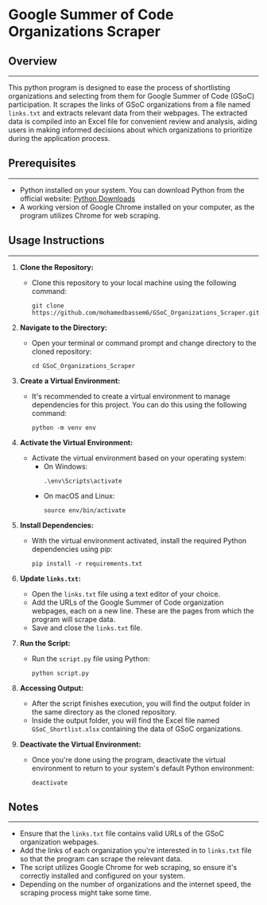 # Google Summer of Code Organizations Scraper

## Overview

---

This python program is designed to ease the process of shortlisting organizations and selecting from them for Google Summer of Code (GSoC) participation. It scrapes the links of GSoC organizations from a file named `links.txt` and extracts relevant data from their webpages. The extracted data is compiled into an Excel file for convenient review and analysis, aiding users in making informed decisions about which organizations to prioritize during the application process. 

## Prerequisites

---

* Python installed on your system. You can download Python from the official website: [Python Downloads](https://python.org/downloads/)
* A working version of Google Chrome installed on your computer, as the program utilizes Chrome for web scraping.

## Usage Instructions

---

1. **Clone the Repository:**
    - Clone this repository to your local machine using the following command:
      ```
      git clone https://github.com/mohamedbassem6/GSoC_Organizations_Scraper.git
      ```

2. **Navigate to the Directory:**
    - Open your terminal or command prompt and change directory to the cloned repository:
      ```
      cd GSoC_Organizations_Scraper
      ```

3. **Create a Virtual Environment:**
    - It's recommended to create a virtual environment to manage dependencies for this project. You can do this using the following command:
      ```
      python -m venv env
      ```

4. **Activate the Virtual Environment:**
    - Activate the virtual environment based on your operating system:
      - On Windows:
        ```
        .\env\Scripts\activate
        ```
      - On macOS and Linux:
        ```
        source env/bin/activate
        ```

5. **Install Dependencies:**
    - With the virtual environment activated, install the required Python dependencies using pip:
      ```
      pip install -r requirements.txt
      ```

6. **Update `links.txt`:**
    - Open the `links.txt` file using a text editor of your choice.
    - Add the URLs of the Google Summer of Code organization webpages, each on a new line. These are the pages from which the program will scrape data.
    - Save and close the `links.txt` file.

7. **Run the Script:**
    - Run the `script.py` file using Python:
      ```
      python script.py
      ```

8. **Accessing Output:**
    - After the script finishes execution, you will find the output folder in the same directory as the cloned repository.
    - Inside the output folder, you will find the Excel file named `GSoC_Shortlist.xlsx` containing the data of GSoC organizations.

9. **Deactivate the Virtual Environment:**
    - Once you're done using the program, deactivate the virtual environment to return to your system's default Python environment:
      ```
      deactivate
      ```

## Notes

---

- Ensure that the `links.txt` file contains valid URLs of the GSoC organization webpages.
- Add the links of each organization you're interested in to `links.txt` file so that the program can scrape the relevant data.
- The script utilizes Google Chrome for web scraping, so ensure it's correctly installed and configured on your system.
- Depending on the number of organizations and the internet speed, the scraping process might take some time.
